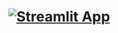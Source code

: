 # [![Streamlit App](https://static.streamlit.io/badges/streamlit_badge_black_white.svg)](https://mariahferns-video-summary-contentgeneration-googleai-app-jmbu9u.streamlit.app/)
